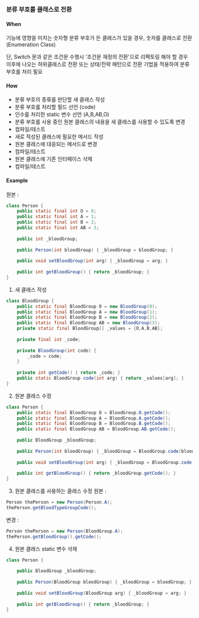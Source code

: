 ### 분류 부호를 클래스로 전환
#### When
기능에 영향을 미치는 숫자형 분류 부호가 든 클래스가 있을 경우, 숫자를 클래스로 전환 (Enumeration Class)

단, Switch 문과 같은 조건문 수행시 '조건문 재정의 전환'으로 리팩토링 해야 할 경우 이후에 나오는 하위클래스로 전환 또는 상태/전략 패턴으로 전환 기법을 적용하여 분류부호를 처리 필요  

#### How
- 분류 부호의 종류를 판단할 새 클래스 작성
- 분류 부호를 처리할 필드 선언 (code)
- 인수를 처리한 static 변수 선언 (A,B,AB,O)
- 분류 부호를 사용 중인 원본 클래스의 내용을 새 클래스를 사용할 수 있도록 변경
- 컴파일/테스트
- 새로 작성된 클래스에 필요한 메서드 작성
- 원본 클래스에 대응되는 메서드로 변경
- 컴파일/테스트
- 원본 클래스에 기존 인터페이스 삭제
- 컴파일/테스트

#### Example
원본 :
```java
class Person {
    public static final int O = 0;
    public static final int A = 1;
    public static final int B = 2;
    public static final int AB = 3;
    
    public int _bloodGroup;
    
    public Person(int bloodGroup) { _bloodGroup = bloodGroup; }
    
    public void setBloodGroup(int arg) { _bloodGroup = arg; }
    
    public int getBloodGroup() { return _bloodGroup; }
}
```
1. 새 클래스 작성
```java
class BloodGroup {
    public static final BloodGroup O = new BloodGroup(0);
    public static final BloodGroup A = new BloodGroup(1);
    public static final BloodGroup B = new BloodGroup(2);
    public static final BloodGroup AB = new BloodGroup(3);
    private static final BloodGroup[] _values = {O,A,B,AB};
    
    private final int _code;
    
    private BloodGroup(int code) {
        _code = code;
    }
    
    private int getCode() { return _code; }
    public static BloodGroup code(int arg) { return _values[arg]; }
}
```
2. 원본 클래스 수정
```java
class Person {
    public static final BloodGroup O = BloodGroup.O.getCode();
    public static final BloodGroup A = BloodGroup.A.getCode();
    public static final BloodGroup B = BloodGroup.B.getCode();
    public static final BloodGroup AB = BloodGroup.AB.getCode();
    
    public BloodGroup _bloodGroup;
    
    public Person(int bloodGroup) { _bloodGroup = BloodGroup.code(bloodGroup); }
    
    public void setBloodGroup(int arg) { _bloodGroup = BloodGroup.code(arg); }
    
    public int getBloodGroup() { return _bloodGroup.getCode(); }
}
```

3. 원본 클래스를 사용하는 클래스 수정
원본 :
```java
Person thePerson = new Person(Person.A);
thePerson.getBloodTypeGroupCode();
```
변경 :
```java
Person thePerson = new Person(BloodGroup.A);
thePerson.getBloodGroup().getCode();
```

4. 원본 클래스 static 변수 삭제
```java
class Person {
    
    public BloodGroup _bloodGroup;
    
    public Person(BloodGroup bloodGroup) { _bloodGroup = bloodGroup; }
    
    public void setBloodGroup(BloodGroup arg) { _bloodGroup = arg; }
    
    public int getBloodGroup() { return _bloodGroup; }
}
```